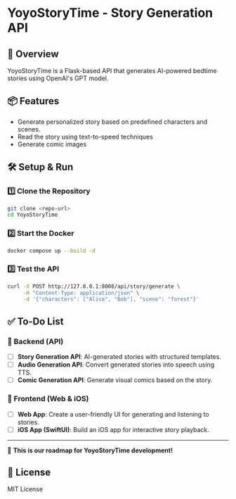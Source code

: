# YoyoStoryTime - Story Generation API  

## 🚀 Overview  
YoyoStoryTime is a Flask-based API that generates AI-powered bedtime stories using OpenAI's GPT model.  

## 📦 Features  
- Generate personalized story based on predefined characters and scenes.  
- Read the story using text-to-speed techniques
- Generate comic images 

## 🛠 Setup & Run  
### 1️⃣ Clone the Repository
```bash
git clone <repo-url>
cd YoyoStoryTime
```
### 2️⃣ Start the Docker
```bash
docker compose up --build -d
```

### 3️⃣ Test the API
```bash
curl -X POST http://127.0.0.1:8008/api/story/generate \
     -H "Content-Type: application/json" \
     -d '{"characters": ["Alice", "Bob"], "scene": "forest"}'
```

## ✅ To-Do List
### 🔹 Backend (API)  
- [ ] **Story Generation API**: AI-generated stories with structured templates.  
- [ ] **Audio Generation API**: Convert generated stories into speech using TTS.  
- [ ] **Comic Generation API**: Generate visual comics based on the story.  

### 🔹 Frontend (Web & iOS)  
- [ ] **Web App**: Create a user-friendly UI for generating and listening to stories.  
- [ ] **iOS App (SwiftUI)**: Build an iOS app for interactive story playback.  

---
🚀 **This is our roadmap for YoyoStoryTime development!**  


## 📜 License
MIT License